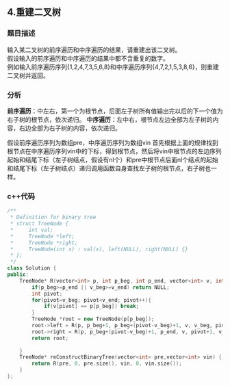 ## 4.重建二叉树
### 题目描述  
输入某二叉树的前序遍历和中序遍历的结果，请重建出该二叉树。   
假设输入的前序遍历和中序遍历的结果中都不含重复的数字。   
例如输入前序遍历序列{1,2,4,7,3,5,6,8}和中序遍历序列{4,7,2,1,5,3,8,6}，则重建二叉树并返回。    




### 分析
**前序遍历**：中左右，第一个为根节点，后面左子树所有值输出完以后的下一个值为右子树的根节点，依次递归。
**中序遍历**：左中右，根节点左边全部为左子树的内容，右边全部为右子树的内容，依次递归。

假设前序遍历序列为数组pre，中序遍历序列为数组vin 
首先根据上面的规律找到根节点在中序遍历序列vin中的下标，得到根节点，然后将vin中根节点的左边序列起始和结尾下标（左子树结点，假设有nl个）和pre中根节点后面nl个结点的起始和结尾下标（左子树结点）递归调用函数自身查找左子树的根节点，右子树也一样。   




### c++代码
```c++
/**
 * Definition for binary tree
 * struct TreeNode {
 *     int val;
 *     TreeNode *left;
 *     TreeNode *right;
 *     TreeNode(int x) : val(x), left(NULL), right(NULL) {}
 * };
 */
class Solution {
public:
    TreeNode* R(vector<int> p, int p_beg, int p_end, vector<int> v, int v_beg, int v_end) {
        if(p_beg>=p_end || v_beg>=v_end) return NULL;
        int pivot;
        for(pivot=v_beg; pivot<v_end; pivot++){
            if(v[pivot] == p[p_beg]) break;
        }
        TreeNode *root = new TreeNode(p[p_beg]);
        root->left = R(p, p_beg+1, p_beg+(pivot-v_beg)+1, v, v_beg, pivot);
        root->right = R(p, p_beg+(pivot-v_beg)+1, p_end, v, pivot+1, v_end);
        return root;
            
    }
    TreeNode* reConstructBinaryTree(vector<int> pre,vector<int> vin) {
        return R(pre, 0, pre.size(), vin, 0, vin.size());
    }
};

```


